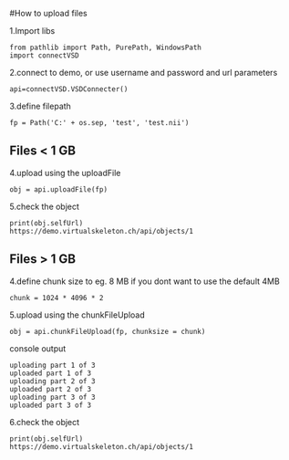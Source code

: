 #How to upload files



1.Import libs

    from pathlib import Path, PurePath, WindowsPath
    import connectVSD

2.connect to demo, or use username and password and url parameters

    api=connectVSD.VSDConnecter()

3.define filepath

    fp = Path('C:' + os.sep, 'test', 'test.nii')

## Files < 1 GB

4.upload using the uploadFile

    obj = api.uploadFile(fp)

5.check the object

    print(obj.selfUrl)
    https://demo.virtualskeleton.ch/api/objects/1


## Files > 1 GB 

4.define chunk size to eg. 8 MB if you dont want to use the default 4MB

    chunk = 1024 * 4096 * 2

5.upload using the chunkFileUpload
    
    obj = api.chunkFileUpload(fp, chunksize = chunk)

console output

    uploading part 1 of 3
    uploaded part 1 of 3
    uploading part 2 of 3
    uploaded part 2 of 3
    uploading part 3 of 3
    uploaded part 3 of 3

6.check the object

    print(obj.selfUrl)
    https://demo.virtualskeleton.ch/api/objects/1